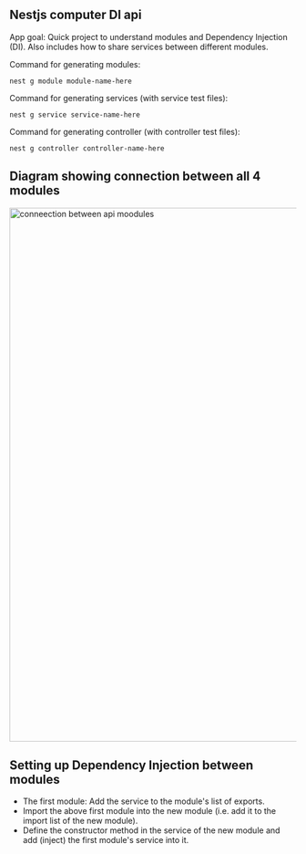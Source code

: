 ## Nestjs computer DI api

App goal: Quick project to understand modules and Dependency Injection (DI). Also includes how to share services between different modules.

Command for generating modules:
````
nest g module module-name-here
````

Command for generating services (with service test files):
````
nest g service service-name-here
````

Command for generating controller (with controller test files):
````
nest g controller controller-name-here
````

## Diagram showing connection between all 4 modules
<img width="936" alt="conneection between api moodules" src="https://user-images.githubusercontent.com/45185388/154807344-13175b2d-da87-49ac-a68b-ea979a89af93.png">

## Setting up Dependency Injection between modules
- The first module: Add the service to the module's list of exports.
- Import the above first module into the new module (i.e. add it to the import list of the new module).
- Define the constructor method in the service of the new module and add (inject) the first module's service into it.

